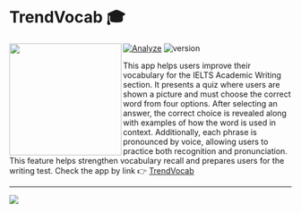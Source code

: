 # TrendVocab 🎓

<img src="https://github.com/user-attachments/assets/59ac6391-57e7-4411-a1fd-37a99de26061" width="200" align="left"/>

[![Analyze][analyze-badge]][analyze-link] ![version][version-badge]

This app helps users improve their vocabulary for the IELTS Academic Writing section. It presents a quiz where users are shown a picture and must choose the correct word from four options. After selecting an answer, the correct choice is revealed along with examples of how the word is used in context. Additionally, each phrase is pronounced by voice, allowing users to practice both recognition and pronunciation. This feature helps strengthen vocabulary recall and prepares users for the writing test. Check the app by link 👉 [TrendVocab](https://gj1337.github.io/trend_vocab/)

***

<img src="https://github.com/user-attachments/assets/2e03a33e-92c8-4156-8a73-1c14c1dd0147" align="center"/>


[analyze-badge]: https://github.com/Gj1337/trend_vocab/actions/workflows/analyze.yaml/badge.svg
[analyze-link]: https://github.com/Gj1337/trend_vocab/actions/workflows/analyze.yaml
[version-badge]:https://img.shields.io/badge/version-0.1.0-blue


